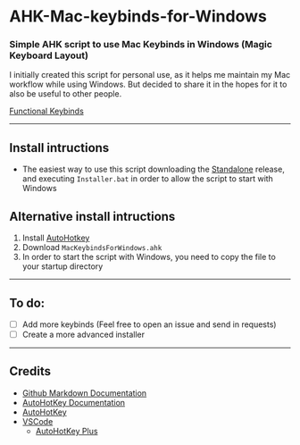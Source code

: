 # AHK-Mac-keybinds-for-Windows
### Simple AHK script to use Mac Keybinds in Windows (Magic Keyboard Layout)

I initially created this script for personal use, as it helps me maintain my Mac workflow while using Windows. But decided to share it in the hopes for it to also be useful to other people.

[Functional Keybinds](https://github.com/Nekoder96/Mac-Keybinds-For-Windows/Functions%20and%20Keybinds.md)

-----------

## Install intructions
- The easiest way to use this script downloading the [Standalone](link) release, and executing `Installer.bat` in order to allow the script to start with Windows

## Alternative install intructions
1. Install [AutoHotkey](https://www.autohotkey.com/) 
2. Download `MacKeybindsForWindows.ahk`
3. In order to start the script with Windows, you need to copy the file to your startup directory
-----------

## To do:
- [ ] Add more keybinds (Feel free to open an issue and send in requests)
- [ ] Create a more advanced installer
-----------
## Credits
* [Github Markdown Documentation](https://docs.github.com/en/github/writing-on-github/getting-started-with-writing-and-formatting-on-github/basic-writing-and-formatting-syntax)
* [AutoHotKey Documentation](https://www.autohotkey.com/docs/FAQ.htm)
* [AutoHotKey](https://www.autohotkey.com/)
* [VSCode](https://code.visualstudio.com/download)
    - [AutoHotKey Plus](https://marketplace.visualstudio.com/items?itemName=cweijan.vscode-autohotkey-plus#review-details)
    
